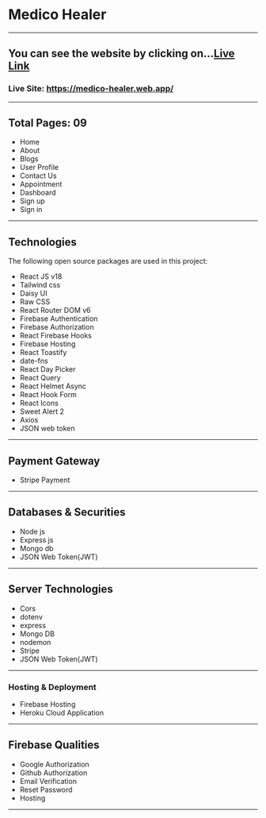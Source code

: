 # Medico Healer


***

## You can see the website by clicking on...[Live Link](https://medico-healer.web.app/)
### Live Site: https://medico-healer.web.app/

---
## Total Pages: 09

* Home
* About
* Blogs
* User Profile
* Contact Us
* Appointment
* Dashboard
* Sign up
* Sign in

***

## Technologies
The following open source packages are used in this project:

* React JS v18
* Tailwind css
* Daisy UI
* Raw CSS
* React Router DOM v6
* Firebase Authentication
* Firebase Authorization
* React Firebase Hooks
* Firebase Hosting
* React Toastify
* date-fns
* React Day Picker
* React Query
* React Helmet Async
* React Hook Form
* React Icons
* Sweet Alert 2
* Axios
* JSON web token

---

## Payment Gateway
* Stripe Payment

---

## Databases & Securities
* Node js
* Express js
* Mongo db
* JSON Web Token(JWT)

---

## Server Technologies
* Cors
* dotenv
* express
* Mongo DB
* nodemon
* Stripe
* JSON Web Token(JWT)

---

### Hosting & Deployment
* Firebase Hosting
* Heroku Cloud Application

---

## Firebase Qualities
* Google Authorization
* Github Authorization
* Email Verification
* Reset Password
* Hosting





---